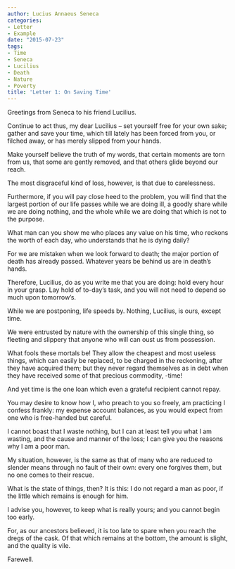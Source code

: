 ```yaml
---
author: Lucius Annaeus Seneca
categories:
- Letter
- Example
date: "2015-07-23"
tags:
- Time
- Seneca
- Lucilius
- Death
- Nature
- Poverty
title: 'Letter 1: On Saving Time'
---
```


Greetings from Seneca to his friend Lucilius.

Continue to act thus, my dear Lucilius – set yourself free for your own sake; gather and save your time, which till lately has been forced from you, or filched away, or has merely slipped from your hands.

Make yourself believe the truth of my words, that certain moments are torn from us, that some are gently removed, and that others glide beyond our reach.

The most disgraceful kind of loss, however, is that due to carelessness.

Furthermore, if you will pay close heed to the problem, you will find that the largest portion of our life passes while we are doing ill, a goodly share while we are doing nothing, and the whole while we are doing that which is not to the purpose.

What man can you show me who places any value on his time, who reckons the worth of each day, who understands that he is dying daily?

For we are mistaken when we look forward to death; the major portion of death has already passed. Whatever years be behind us are in death’s hands.

Therefore, Lucilius, do as you write me that you are doing: hold every hour in your grasp. Lay hold of to-day’s task, and you will not need to depend so much upon tomorrow’s.

While we are postponing, life speeds by. Nothing, Lucilius, is ours, except time.

We were entrusted by nature with the ownership of this single thing, so fleeting and slippery that anyone who will can oust us from possession.

What fools these mortals be! They allow the cheapest and most useless things, which can easily be replaced, to be charged in the reckoning, after they have acquired them; but they never regard themselves as in debt when they have received some of that precious commodity, -time!

And yet time is the one loan which even a grateful recipient cannot repay.

You may desire to know how I, who preach to you so freely, am practicing  I confess frankly: my expense account balances, as you would expect from one who is free-handed but careful.

I cannot boast that I waste nothing, but I can at least tell you what I am wasting, and the cause and manner of the loss; I can give you the reasons why I am a poor man.

My situation, however, is the same as that of many who are reduced to slender means through no fault of their own: every one forgives them, but no one comes to their rescue.

What is the state of things, then? It is this: I do not regard a man as poor, if the little which remains is enough for him.

I advise you, however, to keep what is really yours; and you cannot begin too early.

For, as our ancestors believed, it is too late to spare when you reach the dregs of the cask. Of that which remains at the bottom, the amount is slight, and the quality is vile.

Farewell.
